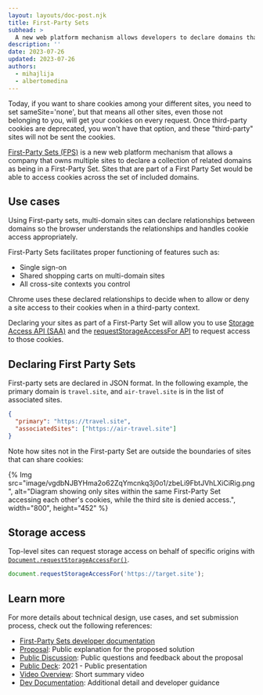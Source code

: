 ```yaml
---
layout: layouts/doc-post.njk
title: First-Party Sets
subhead: >
  A new web platform mechanism allows developers to declare domains that can share cookies.
description: ''
date: 2023-07-26
updated: 2023-07-26
authors:
  - mihajlija
  - albertomedina
---
```


Today, if you want to share cookies among your different sites, you need to set sameSite='none', but that means all other sites, even those not belonging to you, will get your cookies on every request. Once third-party cookies are deprecated, you won't have that option, and these "third-party" sites will not be sent the cookies.

[First-Party Sets (FPS)](/docs/privacy-sandbox/first-party-sets/) is a new web platform mechanism that allows a company that owns multiple sites to declare a collection of related domains as being in a First-Party Set. Sites that are part of a First Party Set would be able to access cookies across the set of included domains.

## Use cases

Using First-party sets, multi-domain sites can declare relationships between domains so the browser understands the relationships and handles cookie access appropriately.

First-Party Sets facilitates proper functioning of features such as:

- Single sign-on
- Shared shopping carts on multi-domain sites
- All cross-site contexts you control

<!--
{% Img src="image/vgdbNJBYHma2o62ZqYmcnkq3j0o1/NIUl4xLnUCe3yYP7TblC.png", alt="Diagram showing three sites accessing each other's cookies.", width="800", height="446" %}
-->

Chrome uses these declared relationships to decide when to allow or deny a site access to their cookies when in a third-party context.

Declaring your sites as part of a First-Party Set will allow you to use [Storage Access API (SAA)](/docs/privacy-sandbox/first-party-sets-integration/#storage-access-api) and the [requestStorageAccessFor API](/docs/privacy-sandbox/first-party-sets-integration/#requeststorageaccessfor-in-chrome) to request access to those cookies.

## Declaring First Party Sets

First-party sets are declared in JSON format. In the following example, the primary domain is `travel.site`, and `air-travel.site` is in the list of associated sites.

```json
{
  "primary": "https://travel.site",
  "associatedSites": ["https://air-travel.site"]
}
```

Note how sites not in the First-party Set are outside the boundaries of sites that can share cookies:

{% Img src="image/vgdbNJBYHma2o62ZqYmcnkq3j0o1/zbeLi9FbtJVhLXiCiRig.png", alt="Diagram showing only sites within the same First-Party Set accessing each other's cookies, while the third site is denied access.", width="800", height="452" %}

## Storage access

Top-level sites can request storage access on behalf of specific origins with [`Document.requestStorageAccessFor()`](https://privacycg.github.io/requestStorageAccessFor/).

```js
document.requestStorageAccessFor('https://target.site');
```

## Learn more

For more details about technical design, use cases, and set submission process, check out the following references:

- [First-Party Sets developer documentation](/docs/privacy-sandbox/first-party-sets-integration/)
- [Proposal](https://github.com/privacycg/first-party-sets): Public explanation for the proposed solution
- [Public Discussion](https://github.com/privacycg/first-party-sets/issues): Public questions and feedback about the proposal
- [Public Deck](https://github.com/w3ctag/meetings/blob/gh-pages/2021/telcons/First-Party%20Sets%20TAG%20Discussion.pdf): 2021 - Public presentation
- [Video Overview](https://www.youtube.com/watch?v=cNJ8mZ-J3F8): Short summary video
- [Dev Documentation](/docs/privacy-sandbox/first-party-sets/): Additional detail and developer guidance
